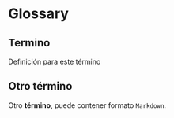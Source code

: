 # Glossary

## Termino 
Definición para este término 

## Otro término 
Otro **término**, puede contener formato `Markdown`. 